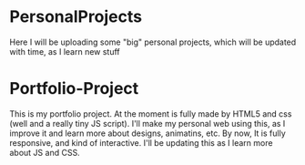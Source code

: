 # PersonalProjects
Here I will be uploading some "big" personal projects, which will be updated with time, as I learn new stuff


# Portfolio-Project
This is my portfolio project. At the moment is fully made by HTML5 and css (well and a really tiny JS script). 
I'll make my personal web using this, as I improve it and learn more about designs, animatins, etc. 
By now, It is fully responsive, and kind of interactive. 
I'll be updating this as I learn more about JS and CSS.